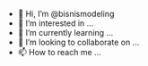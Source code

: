 - 👋 Hi, I’m @bisnismodeling
- 👀 I’m interested in ...
- 🌱 I’m currently learning ...
- 💞️ I’m looking to collaborate on ...
- 📫 How to reach me ...

<!---
bisnismodeling/bisnismodeling is a ✨ special ✨ repository because its `README.md` (this file) appears on your GitHub profile.
You can click the Preview link to take a look at your changes.
--->
